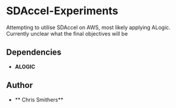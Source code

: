 # SDAccel-Experiments
Attempting to utilise SDAccel on AWS, most likely applying ALogic. Currently unclear what the final objectives will be

## Dependencies
* **ALOGIC**
## Author
* ** Chris Smithers**
